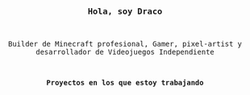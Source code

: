 <p align="center">
<br>
<br>
<br>
	<h3 line-height:1%; align="center"><samp>Hola, soy Draco</samp></h3>
<br>
	<p line-height:150%; align="center"><samp>Builder de Minecraft profesional, Gamer, pixel-artist y desarrollador de Videojuegos Independiente</samp></p>
<br>
<p line-height:150%; align="center"><b><samp>Proyectos en los que estoy trabajando</samp></b></p>

</p>
